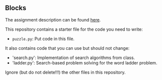 Blocks
------

The assignment description can be found [here](https://docs.google.com/document/d/18jKkf3J997xi5g5y6n-roLmsQN3-VfgkKkprK6RC5do/edit?usp=sharing).

This repository contains a starter file for the code you need to write:
- `puzzle.py`: Put code in this file.

It also contains code that you can use but should not change:
- 'search.py': Implementation of search algorithms from class.
- 'ladder.py': Search-based problem solving for the word ladder problem.

Ignore (but do not delete!!!) the other files in this repository.